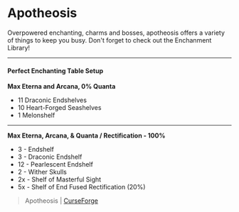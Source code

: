 # Apotheosis

Overpowered enchanting, charms and bosses, apotheosis offers a variety of things to keep you busy. Don't forget to check out the Enchanment Library!

---

#### Perfect Enchanting Table Setup

**Max Eterna and Arcana, 0% Quanta**

- 11 Draconic Endshelves
- 10 Heart-Forged Seashelves
- 1 Melonshelf

---

**Max Eterna, Arcana, & Quanta / Rectification - 100%**

- 3 - Endshelf
- 3 - Draconic Endshelf
- 12 - Pearlescent Endshelf
- 2  - Wither  Skulls
- 2x - Shelf of Masterful Sight
- 5x - Shelf of End Fused Rectification (20%)

> Apotheosis | [CurseForge](https://www.curseforge.com/minecraft/mc-mods/apotheosis)